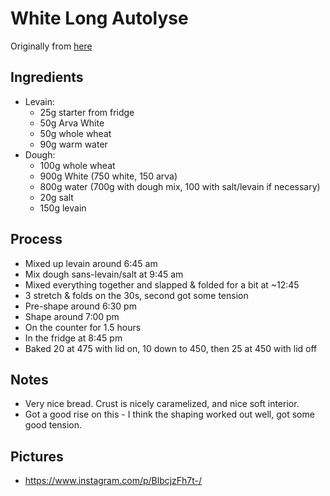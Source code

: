# White Long Autolyse

Originally from [here](https://www.theperfectloaf.com/country-sourdough-less-levain-longer-autolyse/)

## Ingredients
- Levain:
  - 25g starter from fridge
  - 50g Arva White
  - 50g whole wheat
  - 90g warm water
- Dough:
  - 100g whole wheat
  - 900g White (750 white, 150 arva)
  - 800g water (700g with dough mix, 100 with salt/levain if necessary)
  - 20g salt
  - 150g levain

## Process
- Mixed up levain around 6:45 am
- Mix dough sans-levain/salt at 9:45 am
- Mixed everything together and slapped & folded for a bit at ~12:45
- 3 stretch & folds on the 30s, second got some tension
- Pre-shape around 6:30 pm
- Shape around 7:00 pm
- On the counter for 1.5 hours
- In the fridge at 8:45 pm
- Baked 20 at 475 with lid on, 10 down to 450, then 25 at 450 with lid off

## Notes
- Very nice bread.  Crust is nicely caramelized, and nice soft interior.
- Got a good rise on this - I think the shaping worked out well, got some good tension.

## Pictures
- https://www.instagram.com/p/BlbcjzFh7t-/
